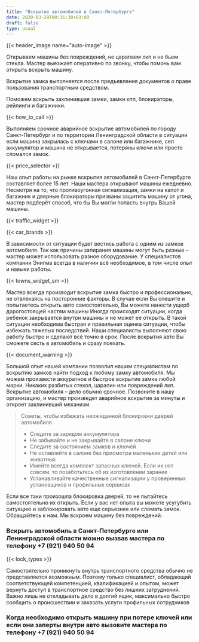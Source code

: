```yaml
---
title: "Вскрытие автомобилей в Санкт-Петербурге"
date: 2020-03-29T00:36:38+03:00
draft: false
type: usual
---
```


{{< header_image name="auto-image" >}}

Открываем машины без повреждений, не царапаем лкп и не бьем стекла. Мастер выезжает оперативно по звонку, чтобы помочь вам открыть вскрыть машину.

Вскрытие замка выполняется после предъявления документов о праве пользования транспортным средством. 

Поможем вскрыть заклинившие замки, замки кпп, блокираторы, рейлинги и багажники.

{{< how_to_call >}}

Выполняем срочное аварийное вскрытие автомобилей по городу Санкт-Петербург и по территории Ленинградской области в ситуации если машина закрылась с ключами в салоне или багажнике, сел аккумулятор и машина не открывается, потеряны ключи или просто сломался замок.

{{< price_selector >}}

Наш опыт работы на рынке вскрытия автомобилей в Санкт-Петербурге составляет более 15 лет. Наши мастера открывают машины ежедневно. Несмотря на то, что противоугонная сигнализация, замки на капот и багажник и дверные блокираторы призваны защитить машину от угона, мастер подберёт способ, что бы Вы могли попасть внутрь Вашей машины.

{{< traffic_widget >}}

{{< car_brands >}}

В зависимости от ситуации будет вестись работа с одним из замков автомобиля. Так как причины запирания машины могут быть разные – мастер может использовать разное оборудование. У специалистов компании Энигма всегда в наличии всё необходимое, в том числе опыт и навыки работы.

{{< towns_widget_sm >}}

Мастер всегда производит вскрытие замка быстро и профессионально, не отвлекаясь на посторонние факторы. В случае если Вы спешите и попытаетесь открыть авто самостоятельно, Вы можете нанести ущерб дорогостоящей частям машины Иногда происходят ситуации, когда ребенок закрывается внутри машины и не может ее открыть. В такой ситуации необходима быстрая и правильная оценка ситуации, чтобы избежать тяжелых последствий. Наши специалисты выполняют свою работу быстро и сделают всё точно в срок. После вскрытия авто Вы сможете сесть в автомобиль и сразу поехать.

{{< document_warning >}}

Большой опыт нашей компании позволил нашим специалистам по вскрытию замков найти подход к любому замку автомобиля. Мы можем произвести аккуратное и быстрое вскрытие замка любой марки. Никаких разбитых стекол, царапин или повреждений лкп. Вскрытие автомобиля – дело обычно срочное. Позвоните в нашу организацию, и мастер произведет аварийное вскрытие за минуты и откроет заклинивший механизм.

> Советы, чтобы избежать неожиданной блокировки дверей автомобиля
> - Следите за зарядом аккумулятора
> - Не забывайте и не закрывайте в салоне ключи
> - Следите за состоянием замков и ключей
> - Не оставляйте в салоне без присмотра маленьких детей или животных
> - Имейте всегда комплект запасных ключей. Если их нет совсем, то позаботьтесь об их изготовлении заранее
> - Устанавливайте качественные сигнализации у проверенных установщиков и профильных сервисах

Если все таки произошла блокировка дверей, то не пытайтесь самостоятельно их открыть. Если у вас нет опыта вы можете усугубить ситуацию и заблокировать авто еще серьезнее или сломать замок. Обращайтесь к нам. Мы вскроем машину без повреждений.

### Вскрыть автомобиль в Санкт-Петербурге или Ленинградской области можно вызвав мастера по телефону +7&#160;(921)&#160;940&#160;50&#160;94

{{< lock_types >}}

Самостоятельно проникнуть внутрь транспортного средства обычно не представляется возможным. Поэтому только специалист, обладающий соответствующей компетенцией, квалификацией и опытом, может вернуть доступ в транспортное средство без лишних затруднений. Важно лишь не откладывать дело в долгий ящик, максимально быстро сообщить о происшествии и заказать услуги профильных сотрудников

### Когда необходимо открыть машину при потере ключей или если они заперты внутри авто вызовите мастера по телефону +7&#160;(921)&#160;940&#160;50&#160;94

